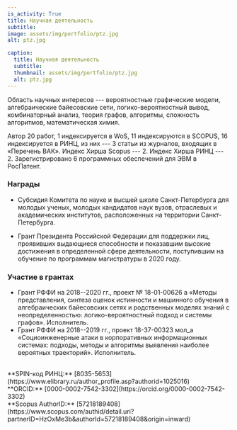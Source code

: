```yaml
---
is_activity: True
title: Научная деятельность
subtitle: 
image: assets/img/portfolio/ptz.jpg
alt: ptz.jpg

caption:
  title: Научная деятельность
  subtitle: 
  thumbnail: assets/img/portfolio/ptz.jpg
  alt: ptz.jpg
---
```


Область научных интересов --- вероятностные графические модели, алгебраические байесовские сети, логико-вероятностный вывод, комбинаторный анализ, теория графов, алгоритмы, сложность алгоритмов, математическая химия.

Автор 20 работ, 1 индексируется в WoS, 11 индексируются в SCOPUS, 16 индексируется в РИНЦ, из них --- 3 статьи из журналов, входящих в «Перечень ВАК». Индекс Хирша Scopus --- 2. Индекс Хирша РИНЦ --- 2.
Зарегистрировано 6 программных обеспечений для ЭВМ в РосПатент.

### Награды
* Субсидия Комитета по науке и высшей школе Санкт-Петербурга для молодых ученых, молодых кандидатов наук вузов, отраслевых и академических институтов, расположенных на территории Санкт-Петербурга. 
<!-- * Тема НИР -- "Построение и анализ алгоритмов логико-вероятностного вывода в алгебраических байесовских сетях как моделях для работы с неполной информацией". -->
* Грант Президента Российской Федерации для поддержки лиц, проявивших выдающиеся способности и показавшим высокие достижения в определенной сфере деятельности, поступившим на обучение по программам магистратуры в 2020 году.

### Участие в грантах
* Грант РФФИ на 2018--2020 гг., проект № 18-01-00626 а «Методы представления, синтеза оценок истинности и машинного обучения в алгебраических байесовских сетях и родственных моделях знаний с неопределенностью: логико-вероятностный подход и системы графов». Исполнитель. 
* Грант РФФИ на 2018--2019 гг., проект 18-37-00323 мол_а «Социоинженерные атаки в корпоративных информационных системах: подходы, методы и алгоритмы выявления наиболее вероятных траекторий». Исполнитель.

<br>
**SPIN-код РИНЦ:** [8035-5653](https://www.elibrary.ru/author_profile.asp?authorid=1025016) <br>
**ORCID:** [0000-0002-7542-3302](https://orcid.org/0000-0002-7542-3302) <br>
**Scopus AuthorID:** [57218189408](https://www.scopus.com/authid/detail.uri?partnerID=HzOxMe3b&authorId=57218189408&origin=inward)
